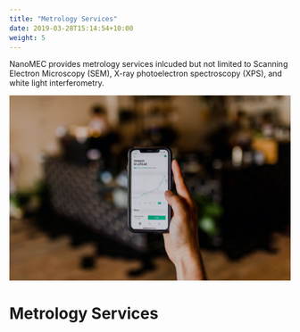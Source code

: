 ```yaml
---
title: "Metrology Services"
date: 2019-03-28T15:14:54+10:00
weight: 5
---
```


NanoMEC provides metrology services inlcuded but not limited to Scanning Electron Microscopy (SEM), X-ray photoelectron spectroscopy (XPS), and white light interferometry.

![Accounting Services](/images/austin-distel-nGc5RT2HmF0-unsplash.jpg)

# Metrology Services

